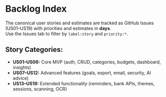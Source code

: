 # Backlog Index

The canonical user stories and estimates are tracked as GitHub Issues (US01–US19) with priorities and estimates in **days**.  
Use the Issues tab to filter by `label:story` and `priority:*`.

## Story Categories:
- **US01–US06:** Core MVP (auth, CRUD, categories, budgets, dashboard, insights)
- **US07–US12:** Advanced features (goals, export, email, security, AI advice)  
- **US13–US19:** Extended functionality (reminders, bank APIs, themes, sessions, scanning, OCR)

